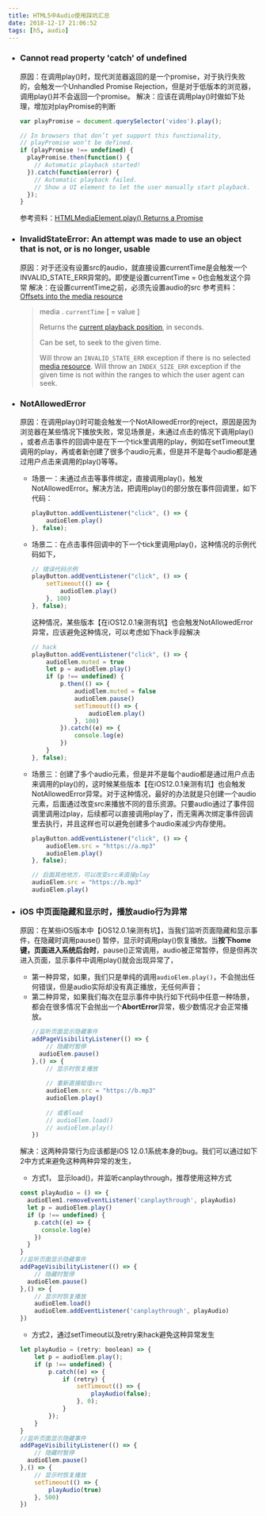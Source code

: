 ```yaml
---
title: HTML5中Audio使用踩坑汇总
date: 2018-12-17 21:06:52
tags: [h5, audio]
---
```

* ### Cannot read property 'catch' of undefined
  原因：在调用play()时，现代浏览器返回的是一个promise，对于执行失败的，会触发一个Unhandled Promise Rejection，但是对于低版本的浏览器，调用play()并不会返回一个promise。
  解决：应该在调用play()时做如下处理，增加对playPromise的判断
  ```javascript
  var playPromise = document.querySelector('video').play();

  // In browsers that don’t yet support this functionality,
  // playPromise won’t be defined.
  if (playPromise !== undefined) {
    playPromise.then(function() {
      // Automatic playback started!
    }).catch(function(error) {
      // Automatic playback failed.
      // Show a UI element to let the user manually start playback.
    });
  }
  ```
  参考资料：[HTMLMediaElement.play() Returns a Promise](https://developers.google.com/web/updates/2016/03/play-returns-promise)
<!--more-->
* ### InvalidStateError: An attempt was made to use an object that is not, or is no longer, usable
  原因：对于还没有设置src的audio，就直接设置currentTime是会触发一个INVALID_STATE_ERR异常的。即使是设置currentTime = 0也会触发这个异常
  解决：在设置currentTime之前，必须先设置audio的src
  参考资料：[Offsets into the media resource](https://www.w3.org/TR/2011/WD-html5-20110113/video.html#offsets-into-the-media-resource)
  > media . `currentTime` [ = value ]
  >
  > Returns the [current playback position](https://www.w3.org/TR/2011/WD-html5-20110113/video.html#current-playback-position), in seconds.
  >
  > Can be set, to seek to the given time.
  >
  > Will throw an `INVALID_STATE_ERR` exception if there is no selected [media resource](https://www.w3.org/TR/2011/WD-html5-20110113/video.html#media-resource). Will throw an `INDEX_SIZE_ERR` exception if the given time is not within the ranges to which the user agent can seek.


* ### NotAllowedError
  原因：在调用play()时可能会触发一个NotAllowedError的reject，原因是因为浏览器在某些情况下播放失败，常见场景是，未通过点击的情况下调用play() ，或者点击事件的回调中是在下一个tick里调用的play，例如在setTimeout里调用的play，再或者新创建了很多个audio元素，但是并不是每个audio都是通过用户点击来调用的play()等等。
  * 场景一：未通过点击等事件绑定，直接调用play()，触发NotAllowedError。解决方法，把调用play()的部分放在事件回调里，如下代码：
    ```javascript
    playButton.addEventListener("click", () => {
        audioElem.play()
    }, false);
    ```
  * 场景二：在点击事件回调中的下一个tick里调用play()，这种情况的示例代码如下，
    ```javascript
    // 错误代码示例
    playButton.addEventListener("click", () => {
        setTimeout(() => {
            audioElem.play()
        }, 100)
    }, false);
    ```
    这种情况，某些版本【在iOS12.0.1亲测有坑】也会触发NotAllowedError异常，应该避免这种情况，可以考虑如下hack手段解决
    ```javascript
    // hack 
    playButton.addEventListener("click", () => {
        audioElem.muted = true
        let p = audioElem.play()
        if (p !== undefined) {
            p.then(() => {
                audioElem.muted = false
                audioElem.pause()
                setTimeout(() => {
                    audioElem.play()
                }, 100)
            }).catch((e) => {
                console.log(e)
            })
        }
    }, false);
    ```
  * 场景三：创建了多个audio元素，但是并不是每个audio都是通过用户点击来调用的play()的，这时候某些版本【在iOS12.0.1亲测有坑】也会触发NotAllowedError异常。对于这种情况，最好的办法就是只创建一个audio元素，后面通过改变src来播放不同的音乐资源。只要audio通过了事件回调里调用过play，后续都可以直接调用play了，而无需再次绑定事件回调里去执行，并且这样也可以避免创建多个audio来减少内存使用。
    ```javascript
    playButton.addEventListener("click", () => {
        audioElem.src = "https://a.mp3"
        audioElem.play()
    }, false);
    
    // 后面其他地方，可以改变src来直接play
    audioElem.src = "https://b.mp3"
    audioElem.play()
    ```

* ### iOS 中页面隐藏和显示时，播放audio行为异常
  原因：在某些iOS版本中【iOS12.0.1亲测有坑】，当我们监听页面隐藏和显示事件，在隐藏时调用pause() 暂停，显示时调用play()恢复播放。当**按下home键，页面进入系统后台时**，pause()正常调用，audio被正常暂停，但是但再次进入页面，显示事件中调用play()就会出现异常了，
  * 第一种异常，如果，我们只是单纯的调用`audioElem.play()`，不会抛出任何错误，但是audio实际却没有真正播放，无任何声音；
  * 第二种异常，如果我们每次在显示事件中执行如下代码中任意一种场景，都会在很多情况下会抛出一个**AbortError**异常，极少数情况才会正常播放。
    ```javascript
    //监听页面显示隐藏事件
    addPageVisibilityListener(() => {
        // 隐藏时暂停
      audioElem.pause()
    },() => {
        // 显示时恢复播放
        
        // 重新直接赋值src
        audioElem.src = "https://b.mp3"
        audioElem.play()
        
        // 或者load
        // audioElem.load()
        // audioElem.play()
    })
    ```
  解决：这两种异常行为应该都是iOS 12.0.1系统本身的bug。我们可以通过如下2中方式来避免这种两种异常的发生，
  * 方式1， 显示load()，并监听canplaythrough，推荐使用这种方式
  ```javascript
  const playAudio = () => {
    audioElem1.removeEventListener('canplaythrough', playAudio)
    let p = audioElem.play()
    if (p !== undefined) {
      p.catch((e) => {
        console.log(e)
      })
    }
  }
  //监听页面显示隐藏事件
  addPageVisibilityListener(() => {
      // 隐藏时暂停
    audioElem.pause()
  },() => {
      // 显示时恢复播放
      audioElem.load()
      audioElem.addEventListener('canplaythrough', playAudio)
  })
  ```
  * 方式2，通过setTimeout以及retry来hack避免这种异常发生
  ```javascript
  let playAudio = (retry: boolean) => {
      let p = audioElem.play();
      if (p !== undefined) {
          p.catch((e) => {
              if (retry) {
                  setTimeout(() => {
                      playAudio(false);
                  }, 0);
              }
          });
      }
  }
  //监听页面显示隐藏事件
  addPageVisibilityListener(() => {
      // 隐藏时暂停
    audioElem.pause()
  },() => {
      // 显示时恢复播放
      setTimeout(() => {
          playAudio(true)
      }, 500)
  })
  ```




